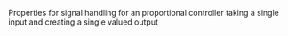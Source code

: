 ﻿Properties for signal handling for an proportional controller taking a single input and creating a single valued output